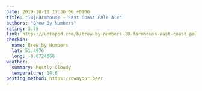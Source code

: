```yaml
---
date: 2019-10-13 17:30:06 +0100
title: "18|Farmhouse - East Coast Pale Ale"
authors: "Brew By Numbers"
rating: 3.75
link: https://untappd.com/b/brew-by-numbers-18-farmhouse-east-coast-pale-ale/3452389
checkin:
  name: Brew by Numbers
  lat: 51.4976
  long: -0.0724066
weather:
  summary: Mostly Cloudy
  temperature: 14.6
posting_method: https://ownyour.beer
---
```

